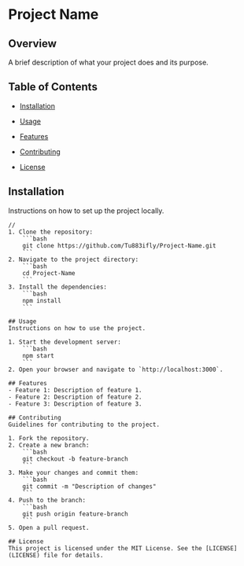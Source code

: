 # Project Name

## Overview
A brief description of what your project does and its purpose.

## Table of Contents
- [Installation](#installation)

- [Usage](#usage)
- [Features](#features)
- [Contributing](#contributing)
- [License](#license)

## Installation
Instructions on how to set up the project locally.  

    













    //
    1. Clone the repository:
        ```bash
        git clone https://github.com/Tu883ifly/Project-Name.git
        ```
    2. Navigate to the project directory:
        ```bash
        cd Project-Name
        ```
    3. Install the dependencies:
        ```bash
        npm install
        ```

    ## Usage
    Instructions on how to use the project.

    1. Start the development server:
        ```bash
        npm start
        ```
    2. Open your browser and navigate to `http://localhost:3000`.

    ## Features
    - Feature 1: Description of feature 1.
    - Feature 2: Description of feature 2.
    - Feature 3: Description of feature 3.

    ## Contributing
    Guidelines for contributing to the project.

    1. Fork the repository.
    2. Create a new branch:
        ```bash
        git checkout -b feature-branch
        ```
    3. Make your changes and commit them:
        ```bash
        git commit -m "Description of changes"
        ```
    4. Push to the branch:
        ```bash
        git push origin feature-branch
        ```
    5. Open a pull request.

    ## License
    This project is licensed under the MIT License. See the [LICENSE](LICENSE) file for details.